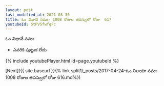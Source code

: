 ```yaml
---
layout: post
last_modified_at: 2021-03-30
title: ఓం విభావే నమః- 1008 రోజుల తపస్సులో రోజు  617
youtubeId: btPV5fwfqFc
---
```

 
 
 ఓం విభావే నమః  
 
 -  ఎవరికి పుట్టుక లేదు 
 
  
 
  
 
 
 
 
 
 


{% include youtubePlayer.html id=page.youtubeId %}
 
[Next]({{ site.baseurl }}{% link  split1/_posts/2017-04-24-ఓం నిలయా నమః- 1008 రోజుల తపస్సులో రోజు  616.md%})
 
